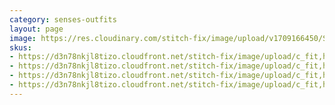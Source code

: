 ```yaml
---
category: senses-outfits
layout: page
image: https://res.cloudinary.com/stitch-fix/image/upload/v1709166450/Style_studio/Styleshuffle/2023-09-26_W_OLOF_G11_03576.jpg
skus:
- https://d3n78nkjl8tizo.cloudfront.net/stitch-fix/image/upload/c_fit,h_720,w_862/v1666073849/q7vqib6giryfyrsqgbxm.jpg
- https://d3n78nkjl8tizo.cloudfront.net/stitch-fix/image/upload/c_fit,h_720,w_862/v1660340832/jpiodg9r8zm5lnmtt1z6.jpg
- https://d3n78nkjl8tizo.cloudfront.net/stitch-fix/image/upload/c_fit,h_720,w_862/v1692777322/ebj51pnv4qsphk1qa9hk.jpg
- https://d3n78nkjl8tizo.cloudfront.net/stitch-fix/image/upload/c_fit,h_720,w_862/v1656225915/ctwt5exilsepxgkuqssa.jpg
---
```


